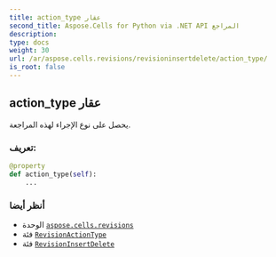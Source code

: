 ```yaml
---
title: action_type عقار
second_title: Aspose.Cells for Python via .NET API المراجع
description:
type: docs
weight: 30
url: /ar/aspose.cells.revisions/revisioninsertdelete/action_type/
is_root: false
---
```

##  action_type عقار

يحصل على نوع الإجراء لهذه المراجعة.
###  تعريف:
```python
@property
def action_type(self):
    ...
```

###  أنظر أيضا
* الوحدة [`aspose.cells.revisions`](../../)
* فئة [`RevisionActionType`](/cells/python-net/ar/aspose.cells.revisions/revisionactiontype)
* فئة [`RevisionInsertDelete`](/cells/python-net/ar/aspose.cells.revisions/revisioninsertdelete)
